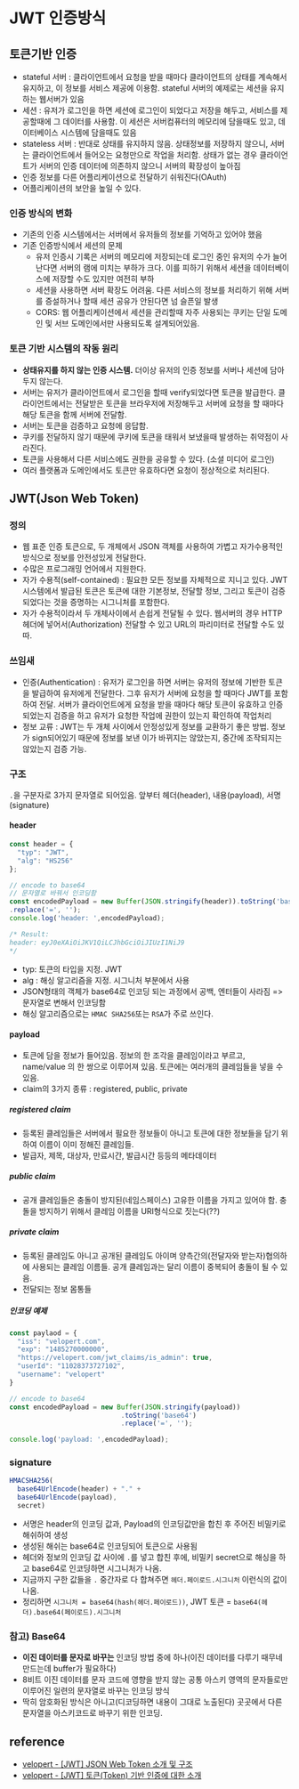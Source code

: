# JWT 인증방식

## 토큰기반 인증

- stateful 서버 : 클라이언트에서 요청을 받을 때마다 클라이언트의 상태를 계속해서 유지하고, 이 정보를 서비스 제공에 이용함. stateful 서버의 예제로는 세션을 유지하는 웹서버가 있음
- 세션 : 유저가 로그인을 하면 세션에 로그인이 되었다고 저장을 해두고, 서비스를 제공할때에 그 데이터를 사용함. 이 세션은 서버컴퓨터의 메모리에 담을때도 있고, 데이터베이스 시스템에 담을때도 있음
- stateless 서버 : 반대로 상태를 유지하지 않음. 상태정보를 저장하지 않으니, 서버는 클라이언트에서 들어오는 요청만으로 작업을 처리함. 상태가 없는 경우 클라이언트가 서버의 인증 데이터에 의존하지 않으니 서버의 확장성이 높아짐
- 인증 정보를 다른 어플리케이션으로 전달하기 쉬워진다(OAuth)
- 어플리케이션의 보안을 높일 수 있다.

### 인증 방식의 변화

- 기존의 인증 시스템에서는 서버에서 유저들의 정보를 기억하고 있어야 했음
- 기존 인증방식에서 세션의 문제
  - 유저 인증시 기록은 서버의 메모리에 저장되는데 로그인 중인 유저의 수가 늘어난다면 서버의 램에 미치는 부하가 크다. 이를 피하기 위해서 세션을 데이터베이스에 저장할 수도 있지만 여전히 부하
  - 세션을 사용하면 서버 확장도 어려움. 다른 서비스의 정보를 처리하기 위해 서버를 증설하거나 할때 세션 공유가 안된다면 넘 슬픈일 발생
  - CORS: 웹 어플리케이션에서 세션을 관리할때 자주 사용되는 쿠키는 단일 도메인 및 서브 도메인에서만 사용되도록 설계되어있음. 

### 토큰 기반 시스템의 작동 원리

- **상태유지를 하지 않는 인증 시스템.** 더이상 유저의 인증 정보를 서버나 세션에 담아두지 않는다.
- 서버는 유저가 클라이언트에서 로그인을 할때 verify되었다면 토큰을 발급한다. 클라이언트에서는 전달받은 토큰을 브라우저에 저장해두고 서버에 요청을 할 때마다 해당 토큰을 함께 서버에 전달함.
- 서버는 토큰을 검증하고 요청에 응답함.
- 쿠키를 전달하지 않기 때문에 쿠키에 토큰을 태워서 보냈을때 발생하는 취약점이 사라진다.
- 토큰을 사용해서 다른 서비스에도 권한을 공유할 수 있다. (소셜 미디어 로그인)
- 여러 플랫폼과 도메인에서도 토큰만 유효하다면 요청이 정상적으로 처리된다.

## JWT(Json Web Token)

### 정의

- 웹 표준 인증 토큰으로, 두 개체에서 JSON 객체를 사용하여 가볍고 자가수용적인 방식으로 정보를 안전성있게 전달한다.
- 수많은 프로그래밍 언어에서 지원한다.
- 자가 수용적(self-contained) : 필요한 모든 정보를 자체적으로 지니고 있다. JWT 시스템에서 발급된 토큰은 토큰에 대한 기본정보, 전달할 정보, 그리고 토큰이 검증되었다는 것을 증명하는 시그니처를 포함한다.
- 자가 수용적이라서 두 개체사이에서 손쉽게 전달될 수 있다. 웹서버의 경우 HTTP 헤더에 넣어서(Authorization) 전달할 수 있고 URL의 파리미터로 전달할 수도 있따.

### 쓰임새

- 인증(Authentication) :  유저가 로그인을 하면 서버는 유저의 정보에 기반한 토큰을 발급하여 유저에게 전달한다. 그후 유저가 서버에 요청을 할 때마다 JWT를 포함하여 전달. 서버가 클라이언트에게 요청을 받을 때마다 해당 토큰이 유효하고 인증되었는지 검증을 하고 유저가 요청한 작업에 권한이 있는지 확인하여 작업처리
- 정보 교류 : JWT는 두 개체 사이에서 안정성있게 정보를 교환하기 좋은 방법. 정보가 sign되어있기 때문에 정보를 보낸 이가 바뀌지는 않았는지, 중간에 조작되지는 않았는지 검증 가능.

### 구조

`.`을 구분자로 3가지 문자열로 되어있음. 앞부터 헤더(header), 내용(payload), 서명(signature)

#### header

```js
const header = {
  "typ": "JWT",
  "alg": "HS256"
};

// encode to base64
// 문자열로 바꿔서 인코딩함
const encodedPayload = new Buffer(JSON.stringify(header)).toString('base64')
.replace('=', '');
console.log('header: ',encodedPayload);

/* Result:
header: eyJ0eXAiOiJKV1QiLCJhbGciOiJIUzI1NiJ9
*/
```

- typ: 토큰의 타입을 지정. JWT
- alg : 해싱 알고리즘을 지정. 시그니처 부분에서 사용
- JSON형태의 객체가 base64로 인코딩 되는 과정에서 공백, 엔터들이 사라짐 => 문자열로 변해서 인코딩함
- 해싱 알고리즘으로는 `HMAC SHA256`또는 `RSA`가 주로 쓰인다.

#### payload

- 토큰에 담을 정보가 들어있음. 정보의 한 조각을 클레임이라고 부르고, name/value 의 한 쌍으로 이루어져 있음. 토큰에는 여러개의 클레임들을 넣을 수 있음.
- claim의 3가지 종류 : registered, public, private

##### registered claim

- 등록된 클레임들은 서버에서 필요한 정보들이 아니고 토큰에 대한 정보들을 담기 위하여 이름이 이미 정해진 클레임들. 
- 발급자, 제목, 대상자, 만료시간, 발급시간 등등의 메타데이터

##### public claim

- 공개 클레임들은 충돌이 방지된(네임스페이스) 고유한 이름을 가지고 있어야 함. 충돌을 방지하기 위해서 클레임 이름을 URI형식으로 짓는다(??)

##### private claim

- 등록된 클레임도 아니고 공개된 클레임도 아이며 양측간의(전달자와 받는자)협의하에 사용되는 클레임 이름들. 공개 클레임과는 달리 이름이 중복되어 충돌이 될 수 있음.
- 전달되는 정보 몸통들

##### 인코딩 예제

```js
const paylaod = {
  "iss": "velopert.com",
  "exp": "1485270000000",
  "https://velopert.com/jwt_claims/is_admin": true,
  "userId": "11028373727102",
  "username": "velopert"
}

// encode to base64
const encodedPayload = new Buffer(JSON.stringify(payload))
                            .toString('base64')
                            .replace('=', '');

console.log('payload: ',encodedPayload);
```

### signature

```js
HMACSHA256(
  base64UrlEncode(header) + "." +
  base64UrlEncode(payload),
  secret)
```

- 서명은 header의 인코딩 값과, Payload의 인코딩값만을 합친 후 주어진 비밀키로 해쉬하여 생성
- 생성된 해쉬는 base64로 인코딩되어 토큰으로 사용됨
- 헤더와 정보의 인코딩 값 사이에 `.`를 넣고 합친 후에, 비밀키 secret으로 해싱을 하고 base64로 인코딩하면 시그니처가 나옴. 
- 지금까지 구한 값들을 `.` 중간자로 다 합쳐주면 `헤더.페이로드.시그니처` 이런식의 값이 나옴.
- 정리하면 `시그니처 = base64(hash(헤더.페이로드))`, JWT 토큰 = `base64(헤더).base64(페이로드).시그니처`

### 참고) Base64

- **이진 데이터를 문자로 바꾸는** 인코딩 방법 중에 하나(이진 데이터를 다루기 때무네 만드는데 buffer가 필요하다)
- 8비트 이진 데이터를 문자 코드에 영향을 받지 않는 공통 아스키 영역의 문자들로만 이루어진 일련의 문자열로 바꾸는 인코딩 방식
- 딱히 암호화된 방식은 아니고(디코딩하면 내용이 그대로 노출된다) 곳곳에서 다른 문자열을 아스키코드로 바꾸기 위한 인코딩.


## reference

- [velopert - [JWT] JSON Web Token 소개 및 구조](https://velopert.com/2389)
- [velopert - [JWT] 토큰(Token) 기반 인증에 대한 소개](https://velopert.com/2350)